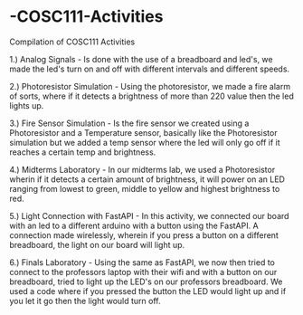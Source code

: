 # -COSC111-Activities
Compilation of  COSC111 Activities


1.) Analog Signals - Is done with the use of 
a breadboard and led's, we made the led's turn on and off with
different intervals and different speeds.

2.) Photoresistor Simulation - Using the photoresistor,
we made a fire alarm of sorts, where if it detects a 
brightness of more than 220 value then the led lights up.

3.) Fire Sensor Simulation - Is the fire sensor we created
using a Photoresistor and a Temperature sensor, basically
like the Photoresistor simulation but we added a temp
sensor where the led will only go off if it reaches a 
certain temp and brightness.

4.) Midterms Laboratory - In our midterms lab, we used a 
Photoresistor wherin if it detects a certain amount of 
brightness, it will power on an LED ranging from lowest
to green, middle to yellow and highest brightness to red.

5.) Light Connection with FastAPI - In this activity,
we connected our board with an led to a different arduino 
with a button using the FastAPI. A connection made wirelessly,
wherein if you press a button on a different breadboard, the light
on our board will light up.

6.) Finals Laboratory - Using the same as FastAPI, we now then tried
to connect to the professors laptop with their wifi and with a button 
on our breadboard, tried to light up the LED's on our professors breadboard.
We used a code where if you pressed the button the LED would light up and 
if you let it go then the light would turn off.
